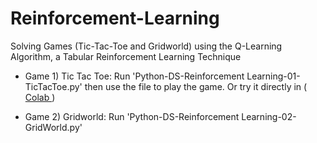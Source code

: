 # Reinforcement-Learning
Solving Games (Tic-Tac-Toe and Gridworld) using the Q-Learning Algorithm, a Tabular Reinforcement Learning Technique

* Game 1) Tic Tac Toe: Run 'Python-DS-Reinforcement Learning-01-TicTacToe.py' then use the file to play the game. Or try it directly in ([ Colab ](https://colab.research.google.com/drive/1Zkg1AYLiUb2CFAWNJI7fYrauPQezqsgT?usp=sharing))

* Game 2) Gridworld: Run 'Python-DS-Reinforcement Learning-02-GridWorld.py'
